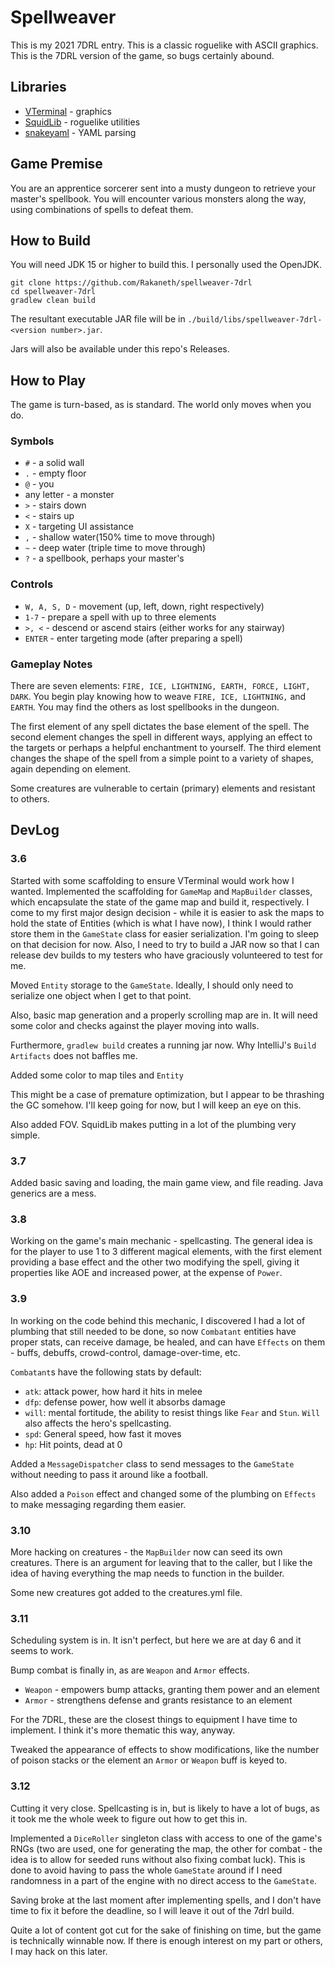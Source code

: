 # Spellweaver #
This is my 2021 7DRL entry. This is a classic roguelike with ASCII graphics.
This is the 7DRL version of the game, so bugs certainly abound. 

## Libraries ##
* [VTerminal](https://github.com/Valkryst/VTerminal) - graphics
* [SquidLib](https://github.com/yellowstonegames/SquidLib) - roguelike utilities
* [snakeyaml](https://bitbucket.org/asomov/snakeyaml/src/master/) - YAML parsing

## Game Premise ##
You are an apprentice sorcerer sent into a musty dungeon to retrieve your
master's spellbook. You will encounter various monsters along the way,
using combinations of spells to defeat them.

## How to Build ##
You will need JDK 15 or higher to build this. I personally used the OpenJDK.

```
git clone https://github.com/Rakaneth/spellweaver-7drl
cd spellweaver-7drl
gradlew clean build
```

The resultant executable JAR file will be in 
`./build/libs/spellweaver-7drl-<version number>.jar`.

Jars will also be available under this repo's Releases.

## How to Play ##
The game is turn-based, as is standard. The world only moves when you do.

### Symbols ###
* `#` - a solid wall
* `.` - empty floor
* `@` - you
* any letter - a monster
* `>` - stairs down
* `<` - stairs up
* `X` - targeting UI assistance
* `,` - shallow water(150% time to move through)
* `~` - deep water (triple time to move through)
* `?` - a spellbook, perhaps your master's

### Controls ###
* `W, A, S, D` - movement (up, left, down, right respectively)
* `1-7` - prepare a spell with up to three elements
* `>, <` - descend or ascend stairs (either works for any stairway)
* `ENTER` - enter targeting mode (after preparing a spell)

### Gameplay Notes ###
There are seven elements: `FIRE, ICE, LIGHTNING, EARTH, FORCE, LIGHT, DARK`. You begin play knowing
how to weave `FIRE, ICE, LIGHTNING,` and `EARTH`. You may find the others as lost spellbooks in the
dungeon.

The first element of any spell dictates the base element of the spell. The second element changes
the spell in different ways, applying an effect to the targets or perhaps a helpful enchantment to
yourself. The third element changes the shape of the spell from a simple point to a variety of shapes,
again depending on element.

Some creatures are vulnerable to certain (primary) elements and resistant to others.

## DevLog ##

### 3.6 ###
Started with some scaffolding to ensure VTerminal would work how
I wanted. Implemented the scaffolding for `GameMap` and `MapBuilder` classes,
which encapsulate the state of the game map and build it, respectively.
I come to my first major design decision - while it is easier to ask the
maps to hold the state of Entities (which is what I have now), I think I would
rather store them in the `GameState` class for easier serialization. I'm
going to sleep on that decision for now. Also, I need to try to build a
JAR now so that I can release dev builds to my testers who have graciously
volunteered to test for me.

Moved `Entity` storage to the `GameState`. Ideally, I should only need to
serialize one object when I get to that point.

Also, basic map generation and a properly scrolling map are in. It will need
some color and checks against the player moving into walls.

Furthermore, `gradlew build` creates a running jar now. Why
IntelliJ's `Build Artifacts` does not baffles me.

Added some color to map tiles and `Entity`

This might be a case of premature optimization, but I appear to be
thrashing the GC somehow. I'll keep going for now, but I will keep
an eye on this.

Also added FOV. SquidLib makes putting in a lot of the plumbing
very simple.

### 3.7 ###
Added basic saving and loading, the main game view, and file reading.
Java generics are a mess.

### 3.8 ###
Working on the game's main mechanic - spellcasting. The general idea is
for the player to use 1 to 3 different magical elements, with the first
element providing a base effect and the other two modifying the spell,
giving it properties like AOE and increased power, at the expense of
`Power`. 

### 3.9 ###
In working on the code behind this mechanic, I discovered I had a lot of 
plumbing that still needed to be done, so now `Combatant` entities
have proper stats, can receive damage, be healed, and can have
`Effects` on them - buffs, debuffs, crowd-control, damage-over-time, etc.

`Combatant`s have the following stats by default:

* `atk`: attack power, how hard it hits in melee
* `dfp`: defense power, how well it absorbs damage
* `will`: mental fortitude, the ability to resist things like `Fear` and `Stun`.
  `Will` also affects the hero's spellcasting.
* `spd`: General speed, how fast it moves
*  `hp`: Hit points, dead at 0

Added a `MessageDispatcher` class to send messages to the `GameState`
without needing to pass it around like a football. 

Also added a `Poison` effect and changed some of the plumbing on `Effects`
to make messaging regarding them easier.

### 3.10 ###
More hacking on creatures - the `MapBuilder` now can seed its own 
creatures. There is an argument for leaving that to the caller,
but I like the idea of having everything the map needs to function
in the builder.

Some new creatures got added to the creatures.yml file.

### 3.11 ###
Scheduling system is in. It isn't perfect, but here we are at day 6 and
it seems to work. 

Bump combat is finally in, as are `Weapon` and `Armor` effects.

* `Weapon` - empowers bump attacks, granting them power and an element
* `Armor` - strengthens defense and grants resistance to an element

For the 7DRL, these are the closest things to equipment I have time to 
implement. I think it's more thematic this way, anyway.

Tweaked the appearance of effects to show modifications, like the number
of poison stacks or the element an `Armor` or `Weapon` buff is keyed to.

### 3.12 ###
Cutting it very close. Spellcasting is in, but is likely to have a lot of
bugs, as it took me the whole week to figure out how to get this in.

Implemented a `DiceRoller` singleton class with access to one of the game's RNGs
(two are used, one for generating the map, the other for combat - 
the idea is to allow for seeded runs without also fixing combat luck).
This is done to avoid having to pass the whole `GameState` around if I
need randomness in a part of the engine with no direct access to the
`GameState`.

Saving broke at the last moment after implementing spells, and I don't have
time to fix it before the deadline, so I will leave it out of the 7drl 
build.

Quite a lot of content got cut for the sake of finishing on time, but
the game is technically winnable now. If there is enough interest
on my part or others, I may hack on this later.